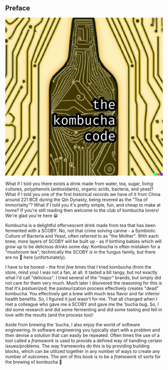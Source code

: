 ## Preface

![](./front-cover.png?raw=true)

What if I told you there exists a drink made from water, tea, sugar, living cultures, polyphenols (antioxidants), organic acids, bacteria, and yeast? What if I told you one of the first historical records we have of it from China around 221 BCE during the Qin Dynasty, being revered as the "Tea of Immortality"? What if I told you it's pretty simple, fun, and cheap to make at home? If you're still reading then welcome to the club of kombucha lovers! We're glad you're here 😀

Kombucha is a delightful effervescent drink made from tea that has been fermented with a SCOBY. No, not that crime solving canine - a Symbiotic Culture of Bacteria and Yeast, often referred to as "the Mother". With each brew, more layers of SCOBY will be built up - as if birthing babies which will grow up to be delicious drinks some day. Kombucha is often mistaken for a "mushroom tea"; technically the SCOBY _is_ in the fungus family, but there are no 🍄 here (unfortunately). 

I have to be honest - the first _few_ times that I tried kombucha (from the store, mind you) I was not a fan, at all. It tasted a bit tangy, but not exactly what I'd call "delicious". I tried several of the "major" brands, but simply did not care for them very much. Much later I disovered the reasoning for this is that it's _pastuerized_; the pasteurization process effectively creates "dead" kombucha. You effectively get a brew with much less flavor and far inferior health benefits. So, I figured it just wasn't for me. That all changed when I met a colleague who gave me a SCOBY and gave me the 'bucha bug. So, I did some research and did some fermenting and did some tasting and fell in love with the results (and the process too)! 

Aside from brewing the 'bucha, I also enjoy the world of software engineering. In software engineering you typically start with a problem and then devise a solution that can easily be repeated. Often times the use of a tool called a _framework_ is used to provide a defined way of handling certain issues/problems. The way frameworks do this is by providing building blocks, which can be utilized together in any number of ways to create any number of outcomes. The aim of this book is to be a _framework_ of sorts for the brewing of kombucha 🍾